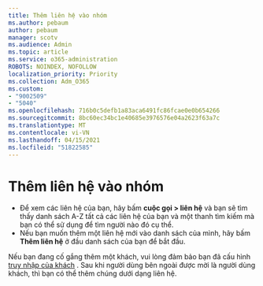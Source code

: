 ```yaml
---
title: Thêm liên hệ vào nhóm
ms.author: pebaum
author: pebaum
manager: scotv
ms.audience: Admin
ms.topic: article
ms.service: o365-administration
ROBOTS: NOINDEX, NOFOLLOW
localization_priority: Priority
ms.collection: Adm_O365
ms.custom:
- "9002509"
- "5040"
ms.openlocfilehash: 716b0c5defb1a83aca6491fc86fcae0e0b654266
ms.sourcegitcommit: 8bc60ec34bc1e40685e3976576e04a2623f63a7c
ms.translationtype: MT
ms.contentlocale: vi-VN
ms.lasthandoff: 04/15/2021
ms.locfileid: "51822585"
---
```

# <a name="add-contacts-in-teams"></a>Thêm liên hệ vào nhóm

- Để xem các liên hệ của bạn, hãy bấm **cuộc gọi > liên hệ** và bạn sẽ tìm thấy danh sách A-Z tất cả các liên hệ của bạn và một thanh tìm kiếm mà bạn có thể sử dụng để tìm người nào đó cụ thể. 
- Nếu bạn muốn thêm một liên hệ mới vào danh sách của mình, hãy bấm **Thêm liên hệ** ở đầu danh sách của bạn để bắt đầu.

Nếu bạn đang cố gắng thêm một khách, vui lòng đảm bảo bạn đã cấu hình [truy nhập của khách](https://docs.microsoft.com/microsoftteams/set-up-guests) . Sau khi người dùng bên ngoài được mời là người dùng khách, thì bạn có thể thêm chúng dưới dạng liên hệ.
